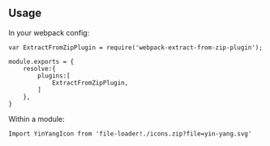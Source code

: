 ## Usage

In your webpack config:
```
var ExtractFromZipPlugin = require('webpack-extract-from-zip-plugin');

module.exports = {
    resolve:{
        plugins:[
            ExtractFromZipPlugin,
        ]
    },
}
```

Within a module:
```
Import YinYangIcon from 'file-loader!./icons.zip?file=yin-yang.svg'
```
